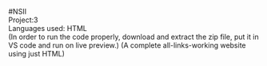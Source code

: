 #NSII
<br>
Project:3
<br>
Languages used: HTML
<br>
(In order to run the code properly, download and extract the zip file, put it in VS code and run on live preview.)
(A complete all-links-working website using just HTML)
